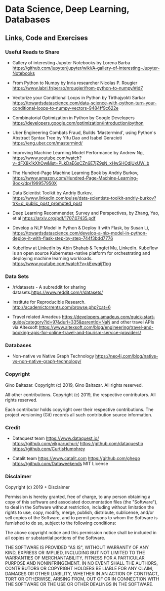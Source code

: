 # Data Science, Deep Learning, Databases
## Links, Code and Exercises

### Useful Reads to Share

- Gallery of interesting Jupyter Notebooks by Lorena Barba https://github.com/jupyter/jupyter/wiki/A-gallery-of-interesting-Jupyter-Notebooks

- From Python to Numpy by Inria researcher Nicolas P. Rougier https://www.labri.fr/perso/nrougier/from-python-to-numpy/#id7

- Vectorize your Conditional Loops in Python by Tirthajyokti Sarkar https://towardsdatascience.com/data-science-with-python-turn-your-conditional-loops-to-numpy-vectors-9484ff9c622e

- Combinatorial Optimization in Python by Google Developers https://developers.google.com/optimization/introduction/python

- Uber Engineering Combats Fraud, Builds 'Mastermind', using Python's Abstract Syntax Tree by Yifu Dao and Isabel Geracioti https://eng.uber.com/mastermind/  

- Improving Machine Learning Model Performance by Andrew Ng, https://www.youtube.com/watch?v=dFX8k1kXhOw&list=PLkDaE6sCZn6E7jZ9sN_xHwSHOdjUxUW_b

- The Hundred-Page Machine Learning Book by Andriy Burkov, https://www.amazon.com/Hundred-Page-Machine-Learning-Book/dp/199957950X

- Data Scientist Toolkit by Andriy Burkov, https://www.linkedin.com/pulse/data-scientists-toolkit-andriy-burkov?trk=d_public_post_promoted_post

- Deep Learning Recommender, Survey and Perspectives, by Zhang, Yao, et al https://arxiv.org/pdf/1707.07435.pdf

- Develop a NLP Model in Python & Deploy It with Flask, by Susan Li, https://towardsdatascience.com/develop-a-nlp-model-in-python-deploy-it-with-flask-step-by-step-744f3bdd7776

- Kubeflow at LinkedIn by Abin Shahab & Tengfei Mu, LinkedIn. Kubeflow is an open source Kubernetes-native platform for orchestrating and deploying machine learning workloads. https://www.youtube.com/watch?v=kExwqij11cg

### Data Sets

- /r/datasets - A subreddit for sharing datasets.https://www.reddit.com/r/datasets/

- Institute for Reproducible Research. http://academictorrents.com/browse.php?cat=6 

- Travel related Amadeus https://developers.amadeus.com/quick-start-guide/category?id=97&durl=335&parentId=NaN and other travel APIs via Altexsoft https://www.altexsoft.com/blog/engineering/travel-and-booking-apis-for-online-travel-and-tourism-service-providers/

### Databases

- Non-native vs Native Graph Technology https://neo4j.com/blog/native-vs-non-native-graph-technology/

### Copyright 

Gino Baltazar.
Copyright (c) 2019, Gino Baltazar.
All rights reserved.

All other contributions.
Copyright (c) 2019, the respective contributors.
All rights reserved.

Each contributor holds copyright over their respective contributions.
The project versioning (Git) records all such contribution source information.

### Credit

- Dataquest team https://www.dataquest.io/ https://github.com/vikparuchuri/ https://github.com/dataquestio https://github.com/CurtisHumphrey

- Catalit team https://www.catalit.com https://github.com/ghego https://github.com/Dataweekends
MIT License

### Disclaimer

Copyright (c) 2019 + Disclaimer

Permission is hereby granted, free of charge, to any person obtaining a copy
of this software and associated documentation files (the "Software"), to deal
in the Software without restriction, including without limitation the rights
to use, copy, modify, merge, publish, distribute, sublicense, and/or sell
copies of the Software, and to permit persons to whom the Software is
furnished to do so, subject to the following conditions:

The above copyright notice and this permission notice shall be included in all
copies or substantial portions of the Software.

THE SOFTWARE IS PROVIDED "AS IS", WITHOUT WARRANTY OF ANY KIND, EXPRESS OR
IMPLIED, INCLUDING BUT NOT LIMITED TO THE WARRANTIES OF MERCHANTABILITY,
FITNESS FOR A PARTICULAR PURPOSE AND NONINFRINGEMENT. IN NO EVENT SHALL THE
AUTHORS, CONTRIBUTORS OR COPYRIGHT HOLDERS BE LIABLE FOR ANY CLAIM, DAMAGES OR OTHER
LIABILITY, WHETHER IN AN ACTION OF CONTRACT, TORT OR OTHERWISE, ARISING FROM,
OUT OF OR IN CONNECTION WITH THE SOFTWARE OR THE USE OR OTHER DEALINGS IN THE
SOFTWARE.
